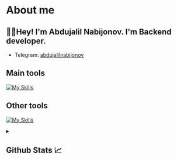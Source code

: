 # About me
<p><h2>👋🏻Hey! I'm Abdujalil Nabijonov. I'm Backend developer.</h2></p>

- Telegram:                           [abdujalilnabijonov](https://t.me/Nabijonov_027)
## Main tools
[![My Skills](https://skillicons.dev/icons?i=python)](https://skillicons.dev)

## Other tools
[![My Skills](https://skillicons.dev/icons?i=git,github,vscode)](https://skillicons.dev)

<details>
  <summary><b><h2>Github Stats 📈 <h2></b></summary>
  <a href="https://github.com/abdujalilnabijonov">
    <p align="left">
      <img src="https://github-profile-summary-cards.vercel.app/api/cards/profile-details?username=abdujalilnabijonov&theme=github_dark">
      <img align="left" src="https://github-profile-summary-cards.vercel.app/api/cards/stats?username=abdujalilnabijonov&theme=github_dark">
      <img align="left" src="https://github-profile-summary-cards.vercel.app/api/cards/productive-time?username=abdujalilnabijonov&theme=github_dark&utcOffset=5"><br>
    </p>
  </a> 
</details>
